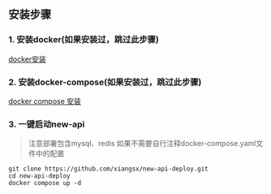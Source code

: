 ## 安装步骤

### 1. 安装docker(如果安装过，跳过此步骤)

[docker安装](https://docs.docker.com/engine/install/)

### 2. 安装docker-compose(如果安装过，跳过此步骤)

[docker compose 安装](https://docs.docker.com/compose/install/linux/#install-the-plugin-manually)

### 3. 一键启动new-api

> 注意部署包含mysql、redis 如果不需要自行注释docker-compose.yaml文件中的配置

```shell
git clone https://github.com/xiangsx/new-api-deploy.git
cd new-api-deploy
docker compose up -d
```
